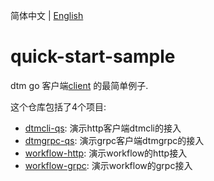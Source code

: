 简体中文 | [English](./README.md)

# quick-start-sample
dtm go 客户端[client](https://github.com/dtm-labs/client) 的最简单例子.

这个仓库包括了4个项目:
- [dtmcli-qs](./dtmcli-qs/README-cn.md): 演示http客户端dtmcli的接入
- [dtmgrpc-qs](./dtmgrpc-qs/README-cn.md): 演示grpc客户端dtmgrpc的接入
- [workflow-http](./workflow-http/README-cn.md): 演示workflow的http接入
- [workflow-grpc](./workflow-grpc/README-cn.md): 演示workflow的grpc接入
